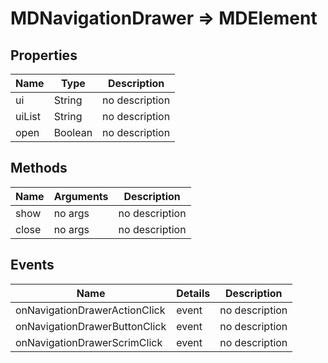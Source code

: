 # MDNavigationDrawer => MDElement

## Properties
Name | Type | Description
--- | --- | ---
ui | String | no description
uiList | String | no description
open | Boolean | no description

## Methods
Name | Arguments | Description
--- | --- | ---
show | no args | no description
close | no args | no description

## Events
Name | Details | Description
--- | --- | ---
onNavigationDrawerActionClick | event | no description
onNavigationDrawerButtonClick | event | no description
onNavigationDrawerScrimClick | event | no description

